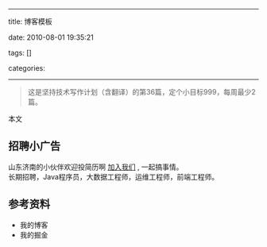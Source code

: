 
---
title: 博客模板

date: 2010-08-01 19:35:21

tags: []

categories: 

---

> 这是坚持技术写作计划（含翻译）的第36篇，定个小目标999，每周最少2篇。


本文

<!-- more -->

<a name="fb674066"></a>
## 招聘小广告

山东济南的小伙伴欢迎投简历啊 [加入我们](https://www.shunnengnet.com/index.php/Home/Contact/join.html) , 一起搞事情。<br />长期招聘，Java程序员，大数据工程师，运维工程师，前端工程师。

<a name="35808e79"></a>
## 参考资料

- 我的博客
- 我的掘金

